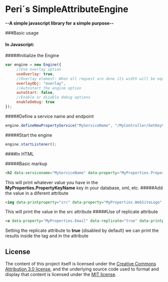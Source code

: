 # Peri´s SimpleAttributeEngine
**--A simple javascript library for a simple purpose--**




###Basic usage
#### In Javascript:
#####Initialize the Engine
```javascript
var engine = new Engine({
     //Use overlay option
     useOverlay: true,
     //Overlay element: When all request are done its width will be equal to 0%
     overlayObj: "overlay",
     //Autostart the engine option
     autoStart: false,
     //Enable or disable debug options
     enableDebug: true
});
```

#####Define a service name and endpoint
```javascript
engine.defineNewPropertyService("MyServiceName", "/MyController/GetKeyValuePropsByKey");
```
#####Start the engine
```javascript
engine.startListener();
```

####In HTML

#####Basic markup
``` html
<h2 data-servicename="MyServiceName" data-property="MyProperties.PropertyKeyName"></h2>
```
This will print whatever value you have in the **MyProperties.PropertyKeyName** key in your database, xml, etc.
#####Add the value in a diferent attribute
``` html
<img data-printproperty="src" data-property="MyProperties.WebSiteLogo" data-servicename="MyServiceName"  />
```
This will print the value in the src attribute
#####Use of replicate attribute
``` html
<a data-property="MyProperties.Email" data-replicate="true" data-printproperty="href" data-servicename="MyServiceName"></a>
```
Setting the replicate attribute to **true** (disabled by default) we can print the results inside the tag and in the attribute

## License

The content of this project itself is licensed under the [Creative Commons Attribution 3.0 license](http://creativecommons.org/licenses/by/3.0/us/deed.en_US), and the underlying source code used to format and display that content is licensed under the [MIT license](http://opensource.org/licenses/mit-license.php).
